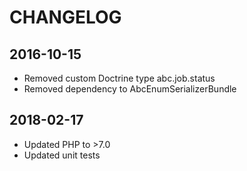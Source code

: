 CHANGELOG
=========

2016-10-15
----------
* Removed custom Doctrine type abc.job.status
* Removed dependency to AbcEnumSerializerBundle


2018-02-17
----------
* Updated PHP to >7.0
* Updated unit tests